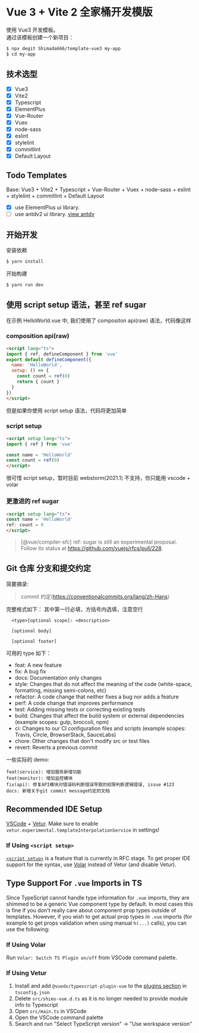 # Vue 3 + Vite 2 全家桶开发模版


使用 Vue3 开发模板。  
通过该模板创建一个新项目：

```bash
$ npx degit Shimada666/template-vue3 my-app
$ cd my-app
```

## 技术选型
- [x] Vue3   
- [x] Vite2  
- [x] Typescript  
- [x] ElementPlus  
- [x] Vue-Router  
- [x] Vuex  
- [x] node-sass  
- [x] eslint  
- [x] stylelint  
- [x] commitlint  
- [x] Default Layout

## Todo Templates
Base: Vue3 + Vite2 + Typescript + Vue-Router + Vuex + node-sass + eslint + stylelint + 
commitlint + Default Layout  
- [x] use ElementPlus ui library.    
- [ ] use antdv2 ui library. [view antdv](https://2x.antdv.com/docs/vue/introduce-cn)

## 开始开发

安装依赖

```bash
$ yarn install
```

开始构建

```bash
$ yarn run dev
```

## 使用 script setup 语法，甚至 ref sugar
在示例 HelloWorld.vue 中, 我们使用了 compositon api(raw) 语法，代码像这样
### composition api(raw)
```html
<script lang="ts">
import { ref, defineComponent } from 'vue'
export default defineComponent({
  name: 'HelloWorld',
  setup: () => {
    const count = ref(0)
    return { count }
  }
})
</script>
```
但是如果你使用 script setup 语法，代码将更加简单
### script setup
```html
<script setup lang="ts">
import { ref } from 'vue'

const name = 'HelloWorld'
const count = ref(0)
</script>
```
很可惜 script setup，暂时目前 webstorm(2021.1) 不支持，你只能用 vscode + volar
### 更激进的 ref sugar
```html
<script setup lang="ts">
const name = 'HelloWorld'
ref: count = 0
</script>
```
> [@vue/compiler-sfc] ref: sugar is still an experimental proposal.
> Follow its status at https://github.com/vuejs/rfcs/pull/228.
## Git 仓库 分支和提交约定

简要摘录:
> commit 约定(https://conventionalcommits.org/lang/zh-Hans)

完整格式如下： 其中第一行必填，方括号内选填，注意空行

```
  <type>[optional scope]: <description>

  [optional body]

  [optional footer]
```

可用的 type 如下：

- feat: A new feature
- fix: A bug fix
- docs: Documentation only changes
- style: Changes that do not affect the meaning of the code (white-space, formatting, missing semi-colons, etc)
- refactor: A code change that neither fixes a bug nor adds a feature
- perf: A code change that improves performance
- test: Adding missing tests or correcting existing tests
- build: Changes that affect the build system or external dependencies (example scopes: gulp, broccoli, npm)
- ci: Changes to our CI configuration files and scripts (example scopes: Travis, Circle, BrowserStack, SauceLabs)
- chore: Other changes that don't modify src or test files
- revert: Reverts a previous commit

一些实际的 demo:

```
feat(service): 增加服务新增功能
feat(monitor): 增加监控模块
fix(api): 修复API模块对错误码判断错误导致的权限判断逻辑错误, issue #123
docs: 新增关于git commit message约定的文档
```

## Recommended IDE Setup

[VSCode](https://code.visualstudio.com/) + [Vetur](https://marketplace.visualstudio.com/items?itemName=octref.vetur). Make sure to enable `vetur.experimental.templateInterpolationService` in settings!

### If Using `<script setup>`

[`<script setup>`](https://github.com/vuejs/rfcs/pull/227) is a feature that is currently in RFC stage. To get proper IDE support for the syntax, use [Volar](https://marketplace.visualstudio.com/items?itemName=johnsoncodehk.volar) instead of Vetur (and disable Vetur).

## Type Support For `.vue` Imports in TS

Since TypeScript cannot handle type information for `.vue` imports, they are shimmed to be a generic Vue component type by default. In most cases this is fine if you don't really care about component prop types outside of templates. However, if you wish to get actual prop types in `.vue` imports (for example to get props validation when using manual `h(...)` calls), you can use the following:

### If Using Volar

Run `Volar: Switch TS Plugin on/off` from VSCode command palette.

### If Using Vetur

1. Install and add `@vuedx/typescript-plugin-vue` to the [plugins section](https://www.typescriptlang.org/tsconfig#plugins) in `tsconfig.json`
2. Delete `src/shims-vue.d.ts` as it is no longer needed to provide module info to Typescript
3. Open `src/main.ts` in VSCode
4. Open the VSCode command palette
5. Search and run "Select TypeScript version" -> "Use workspace version"
